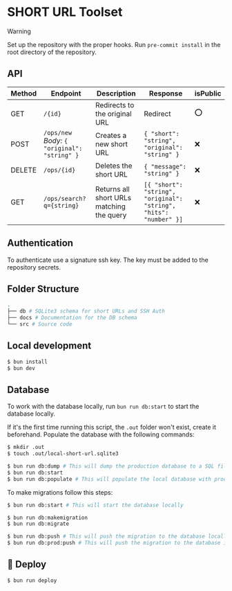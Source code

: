 # SHORT URL Toolset

> [!WARNING]
> Set up the repository with the proper hooks. Run `pre-commit install` in the root directory of the repository.

## API

| Method | Endpoint | Description | Response | isPublic |
| --- | --- | --- | --- | --- |
| GET | `/{id}` | Redirects to the original URL | Redirect | :o: |
| POST | `/ops/new` *Body:* `{ "original": "string" }` | Creates a new short URL | `{ "short": "string", "original": "string" }` | :x: |
| DELETE | `/ops/{id}` | Deletes the short URL | `{ "message": "string" }` | :x: |
| GET | `/ops/search?q={string}` | Returns all short URLs matching the query | `[{ "short": "string", "original": "string", "hits": "number" }]` | :x: |

## Authentication

To authenticate use a signature ssh key. The key must be added to the repository secrets.

## Folder Structure

```sh
.
├── db # SQLite3 schema for short URLs and SSH Auth
├── docs # Documentation for the DB schema
└── src # Source code
```

## Local development

```sh
$ bun install
$ bun dev
```

## Database

To work with the database locally, run `bun run db:start` to start the database locally.

If it's the first time running this script, the `.out` folder won't exist, create it beforehand. Populate the database with the following commands:

```sh
$ mkdir .out
$ touch .out/local-short-url.sqlite3

$ bun run db:dump # This will dump the production database to a SQL file
$ bun run db:start
$ bun run db:populate # This will populate the local database with production data
```

To make migrations follow this steps:

```sh
$ bun run db:start # This will start the database locally

$ bun run db:makemigration
$ bun run db:migrate

$ bun run db:push # This will push the migration to the database locally
$ bun run db:prod:push # This will push the migration to the database in production
```

## :rocket: Deploy

```sh
$ bun run deploy
```
